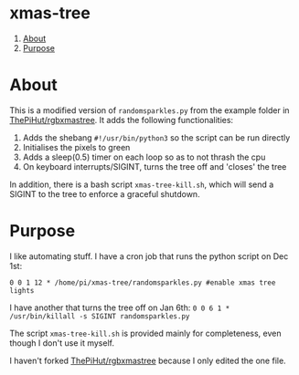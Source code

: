 # xmas-tree

  1. [About](#about)
  2. [Purpose](#purpose)

# About
This is a modified version of `randomsparkles.py` from the example folder in [ThePiHut/rgbxmastree](https://github.com/ThePiHut/rgbxmastree/tree/master). It adds the following functionalities:

  1. Adds the shebang `#!/usr/bin/python3` so the script can be run directly
  2. Initialises the pixels to green
  3. Adds a sleep(0.5) timer on each loop so as to not thrash the cpu
  4. On keyboard interrupts/SIGINT, turns the tree off and 'closes' the tree

In addition, there is a bash script `xmas-tree-kill.sh`, which will send a SIGINT to the tree to enforce a graceful shutdown.

# Purpose
I like automating stuff. I have a cron job that runs the python script on Dec 1st:

```0 0 1 12 * /home/pi/xmas-tree/randomsparkles.py #enable xmas tree lights```

I have another that turns the tree off on Jan 6th:
```0 0 6 1 * /usr/bin/killall -s SIGINT randomsparkles.py```

The script `xmas-tree-kill.sh` is provided mainly for completeness, even though I don't use it myself.

I haven't forked [ThePiHut/rgbxmastree](https://github.com/ThePiHut/rgbxmastree/tree/master) because I only edited the one file.

